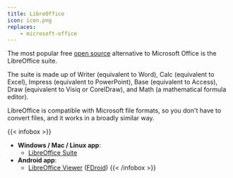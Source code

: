 ```yaml
---
title: LibreOffice
icon: icon.png
replaces:
    - microsoft-office
---
```

The most popular free [open source][open source] alternative to Microsoft Office is the LibreOffice suite.

The suite is made up of Writer (equivalent to Word), Calc (equivalent to Excel), Impress (equivalent to PowerPoint), Base (equivalent to Access), Draw (equivalent to Visiq or CorelDraw), and Math (a mathematical formula editor).

LibreOffice is compatible with Microsoft file formats, so you don't have to convert files, and it works in a broadly similar way.

{{< infobox >}}
- **Windows / Mac / Linux app**:
  - [LibreOffice Suite](https://www.libreoffice.org/download/download)
- **Android app**:
  - [LibreOffice Viewer](https://play.google.com/store/apps/details?id=org.documentfoundation.libreoffice) ([FDroid](https://f-droid.org/en/packages/org.documentfoundation.libreoffice/))
{{< /infobox >}}

[open source]: https://web.archive.org/web/20180904102804/https://switching.social/what-is-open-source-software/
